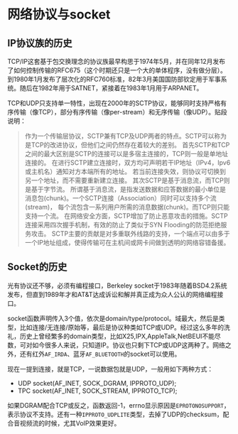 # 网络协议与socket

IP协议族的历史
--
TCP/IP这套基于包交换理念的协议族最早构思于1974年5月，并在同年12月发布了如何控制传输的RFC675（这个时期还只是一个大的单体程序，没有做分层）。到1980年1月发布了层次化的RFC760标准，82年3月美国国防部钦定用于军事系统。随后在1982年用于SATNET，紧接着在1983年1月用于ARPANET。

TCP和UDP只支持单一特性，出现在2000年的SCTP协议，能够同时支持严格有序传输（像TCP），部分有序传输（像per-stream）和无序传输（像UDP）。贴段说明：

> 作为一个传输层协议，SCTP兼有TCP及UDP两者的特点。SCTP可以称为是TCP的改进协议，但他们之间仍然存在着较大的差别。
> 首先SCTP和TCP之间的最大区别是SCTP的连接可以是多宿主连接的，TCP则一般是单地址连接的。
> 在进行SCTP建立连接时，双方均可声明若干IP地址（IPv4，Ipv6或主机名）通知对方本端所有的地址。
> 若当前连接失效，则协议可切换到另一个地址，而不需要重新建立连接。
> 其次SCTP是基于消息流，而TCP则是基于字节流。
> 所谓基于消息流，是指发送数据和应答数据的最小单位是消息包(chunk)。一个SCTP连接（Association）同时可以支持多个流(stream)，
> 每个流包含一系列用户所需的消息数据(chunk)。而TCP则只能支持一个流。
> 在网络安全方面，SCTP增加了防止恶意攻击的措施。SCTP连接采用四次握手机制，有效的防止了类似于SYN Flooding的防范拒绝服务攻击。
> SCTP主要的贡献是对多重联外线路的支持，一个端点可以由多于一个IP地址组成，使得传输可在主机间或网卡间做到透明的网络容错备援。

Socket的历史
--
光有协议还不够，必须有编程接口，Berkeley socket于1983年随着BSD4.2系统发布，但直到1989年才和AT&T达成诉讼和解并真正成为众人公认的网络编程接口。

socket函数声明传入3个值，依次是domain/type/protocol。域最大，然后是类型，比如连接/无连接/原始等，最后是协议种类如TCP或UDP。经过这么多年的洗礼，历史上曾经繁多的domain类型，比如X25,IPX,AppleTalk,NetBEUI不能尽数，可对如今很多人来说，只知道IP。协议也只剩下TCP或UDP这两种了。网络之外，还有红外`AF_IRDA`、蓝牙`AF_BLUETOOTH`的socket可以使用。

现在一提到连接，就是TCP，一说数据包就是UDP，一般用如下两种方式：

* UDP socket(AF_INET, SOCK_DGRAM, IPPROTO_UDP);
* TPC socket(AF_INET, SOCK_STREAM, IPPROTO_TCP);

如果DGRAM配合TCP或反之，函数返回-1，errno显示原因是`EPROTONOSUPPORT`，表示协议不支持。还有一种`IPPROTO_UDPLITE`类型，去掉了UDP的checksum，配合音视频流的时候，尤其VoIP效果更好。